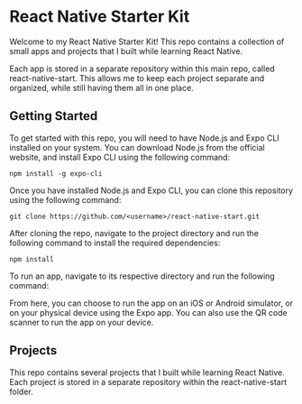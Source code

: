 
# React Native Starter Kit
Welcome to my React Native Starter Kit! This repo contains a collection of small apps and projects that I built while learning React Native.

Each app is stored in a separate repository within this main repo, called react-native-start. This allows me to keep each project separate and organized, while still having them all in one place.

## Getting Started
To get started with this repo, you will need to have Node.js and Expo CLI installed on your system. You can download Node.js from the official website, and install Expo CLI using the following command:



```npm install -g expo-cli```


Once you have installed Node.js and Expo CLI, you can clone this repository using the following command:


```git clone https://github.com/<username>/react-native-start.git```

After cloning the repo, navigate to the project directory and run the following command to install the required dependencies:


```npm install```

To run an app, navigate to its respective directory and run the following command:



From here, you can choose to run the app on an iOS or Android simulator, or on your physical device using the Expo app. You can also use the QR code scanner to run the app on your device.

## Projects
This repo contains several projects that I built while learning React Native. Each project is stored in a separate repository within the react-native-start folder.

